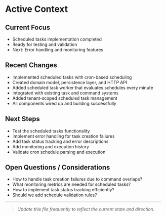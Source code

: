 # Active Context

## Current Focus
- Scheduled tasks implementation completed
- Ready for testing and validation
- Next: Error handling and monitoring features

## Recent Changes
- Implemented scheduled tasks with cron-based scheduling
- Created domain model, persistence layer, and HTTP API
- Added scheduled task worker that evaluates schedules every minute
- Integrated with existing task and command systems
- Added tenant-scoped scheduled task management
- All components wired up and building successfully

## Next Steps
- Test the scheduled tasks functionality
- Implement error handling for task creation failures
- Add task status tracking and error descriptions
- Add monitoring and execution history
- Validate cron schedule parsing and execution

## Open Questions / Considerations
- How to handle task creation failures due to command overlaps?
- What monitoring metrics are needed for scheduled tasks?
- How to implement task status tracking efficiently?
- Should we add schedule validation rules?

---

> _Update this file frequently to reflect the current state and direction._ 